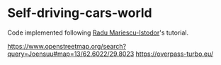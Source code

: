 # Self-driving-cars-world

Code implemented following [Radu Mariescu-Istodor](https://www.youtube.com/watch?v=NkI9ia2cLhc&list=PLB0Tybl0UNfYoJE7ZwsBQoDIG4YN9ptyY)'s tutorial.

https://www.openstreetmap.org/search?query=Joensuu#map=13/62.6022/29.8023
https://overpass-turbo.eu/
